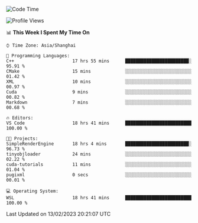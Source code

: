 <!--START_SECTION:waka-->
![Code Time](http://img.shields.io/badge/Code%20Time-640%20hrs%2012%20mins-blue)

![Profile Views](http://img.shields.io/badge/Profile%20Views-2-blue)

📊 **This Week I Spent My Time On** 

```text
⌚︎ Time Zone: Asia/Shanghai

💬 Programming Languages: 
C++                      17 hrs 55 mins      ████████████████████████░   95.91 % 
CMake                    15 mins             ░░░░░░░░░░░░░░░░░░░░░░░░░   01.42 % 
XML                      10 mins             ░░░░░░░░░░░░░░░░░░░░░░░░░   00.97 % 
Cuda                     9 mins              ░░░░░░░░░░░░░░░░░░░░░░░░░   00.82 % 
Markdown                 7 mins              ░░░░░░░░░░░░░░░░░░░░░░░░░   00.68 % 

🔥 Editors: 
VS Code                  18 hrs 41 mins      █████████████████████████   100.00 % 

🐱‍💻 Projects: 
SimpleRenderEngine       18 hrs 4 mins       ████████████████████████░   96.73 % 
tinyobjloader            24 mins             ░░░░░░░░░░░░░░░░░░░░░░░░░   02.22 % 
cuda-tutorials           11 mins             ░░░░░░░░░░░░░░░░░░░░░░░░░   01.04 % 
pugixml                  0 secs              ░░░░░░░░░░░░░░░░░░░░░░░░░   00.01 % 

💻 Operating System: 
WSL                      18 hrs 41 mins      █████████████████████████   100.00 % 

```


 Last Updated on 13/02/2023 20:21:07 UTC
<!--END_SECTION:waka-->